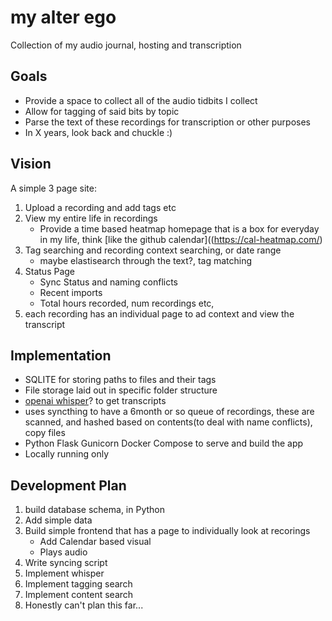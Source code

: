 # my alter ego
Collection of my audio journal, hosting and transcription


## Goals
- Provide a space to collect all of the audio tidbits I collect
- Allow for tagging of said bits by topic
- Parse the text of these recordings for transcription or other purposes
- In X years, look back and chuckle :)

## Vision
A simple 3 page site:
1. Upload a recording and add tags etc
2. View my entire life in recordings
   - Provide a time based heatmap homepage that is a box for everyday in my life, think [like the github calendar]((https://cal-heatmap.com/)
1. Tag searching and recording context searching, or date range
   - maybe elastisearch through the text?, tag matching
1. Status Page
     - Sync Status and naming conflicts
     - Recent imports
     - Total hours recorded, num recordings etc,
1. each recording has an individual page to ad context and view the transcript
  

## Implementation
- SQLITE for storing paths to files and their tags
- File storage laid out in specific folder structure
- [openai whisper](https://github.com/openai/whisper)? to get transcripts 
- uses syncthing to have a 6month or so queue of recordings, these are scanned, and hashed based on contents(to deal with name conflicts), copy files
- Python Flask Gunicorn Docker Compose to serve and build the app
- Locally running only

## Development Plan
1. build database schema, in Python
2. Add simple data
3. Build simple frontend that has a page to individually look at recorings
   - Add Calendar based visual
   - Plays audio
4. Write syncing script
5. Implement whisper
6. Implement tagging search
7. Implement content search
8. Honestly can't plan this far...
